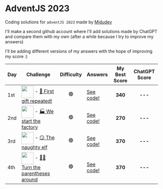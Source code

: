 # AdventJS 2023

Coding solutions for `adventJS 2023` made by [Midudev](https://github.com/midudev)

I'll make a second github account where I'll add solutions made by ChatGPT and compare them with my own (after a while because I try to improve my answers)

I'll be adding different versions of my answers with the hope of improving my score :)

| Day | Challenge | Difficulty | Answers | My Best Score | ChatGPT Score |
| --- | --------- | ---------- | ------- | -------- | ------------- |
| 1st | <img align="center" src="https://adventjs.dev/challenges-2023/1.png" width="40" style="object-fit: contain;" /> - [🎁 First gift repeated!](https://adventjs.dev/en/challenges/2023/1) | <center>🟢</center> | [See code!](https://github.com/dportillo23/adventjs-2023/blob/master/challenges/1st/my-answers.ts) | <center><strong>340</strong></center> | <center><strong>---</strong></center> |
| 2nd | <img align="center" src="https://adventjs.dev/challenges-2023/2.png" width="40" style="object-fit: contain;" /> - [🏭 We start the factory](https://adventjs.dev/en/challenges/2023/2) | <center>🟢</center> | [See code!](https://github.com/dportillo23/adventjs-2023/blob/master/challenges/2nd/my-answers.ts) | <center><strong>270</strong></center> | <center><strong>---</strong></center> |
| 3rd | <img align="center" src="https://adventjs.dev/challenges-2023/3.png" width="40" style="object-fit: contain;" /> - [😏 The naughty elf](https://adventjs.dev/en/challenges/2023/3) | <center>🟢</center> | [See code!](https://github.com/dportillo23/adventjs-2023/blob/master/challenges/3rd/my-answers.ts) | <center><strong>370</strong></center> | <center><strong>---</strong></center> |
| 4th | <img align="center" src="https://adventjs.dev/challenges-2023/4.png" width="40" style="object-fit: contain;" /> - [😵‍💫 Turn the parentheses around](https://adventjs.dev/en/challenges/2023/4) | <center>🟢</center> | [See code!](https://github.com/dportillo23/adventjs-2023/blob/master/challenges/4th/my-answers.ts) | <center><strong>370</strong></center> | <center><strong>---</strong></center> |
